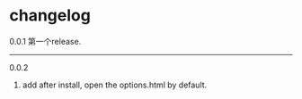 changelog
====

0.0.1 第一个release.

--------

0.0.2
1. add after install, open the options.html by default.

